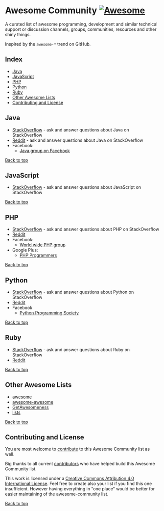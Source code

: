 # Awesome Community [![Awesome](https://cdn.rawgit.com/sindresorhus/awesome/d7305f38d29fed78fa85652e3a63e154dd8e8829/media/badge.svg)](https://github.com/sindresorhus/awesome)

A curated list of awesome programming, development and similar technical support or discussion channels, groups, communities, resources and other shiny things.

Inspired by the `awesome-*` trend on GitHub.


## Index

* [Java](#java)
* [JavaScript](#javascript)
* [PHP](#php)
* [Python](#python)
* [Ruby](#ruby)
* [Other Awesome Lists](#other-awesome-lists)
* [Contributing and License](#contributing-and-license)


## Java

* [StackOverflow](http://stackoverflow.com/?tags=java) - ask and answer questions about Java on StackOverflow
* [Reddit](http://www.reddit.com/r/java) - ask and answer questions about Java on StackOverflow
* Facebook:
	* [Java group on Facebook](https://fb.com/groups/Javagroup123/)

[Back to top](#awesome-community)


## JavaScript

* [StackOverflow](http://stackoverflow.com/?tags=javascript) - ask and answer questions about JavaScript on StackOverflow

[Back to top](#awesome-community)


## PHP

* [StackOverflow](http://stackoverflow.com/?tags=php) - ask and answer questions about PHP on StackOverflow
* [Reddit](http://www.reddit.com/r/PHP)
* Facebook:
  * [World wide PHP group](https://fb.com/groups/2204685680)
* Google Plus:
  * [PHP Programmers](https://plus.google.com/u/0/communities/104245651975268426012)

[Back to top](#awesome-community)


## Python

* [StackOverflow](http://stackoverflow.com/?tags=python) - ask and answer questions about Python on StackOverflow
* [Reddit](https://www.reddit.com/r/python)
* Facebook
	* [Python Programming Society](https://fb.com/groups/pythonears/)

[Back to top](#awesome-community)


## Ruby

* [StackOverflow](http://stackoverflow.com/?tags=ruby) - ask and answer questions about Ruby on StackOverflow
* [Reddit](https://www.reddit.com/r/ruby)

[Back to top](#awesome-community)


## Other Awesome Lists

* [awesome](https://github.com/sindresorhus/awesome)
* [awesome-awesome](https://github.com/emijrp/awesome-awesome)
* [GetAwesomeness](http://getawesomeness.com/)
* [lists](https://github.com/jnv/lists)

[Back to top](#awesome-community)


## Contributing and License

You are most welcome to [contribute](CONTRIBUTING.md) to this Awesome Community list as well.

Big thanks to all current [contributors](https://github.com/peterkokot/awesome-comunity/graphs/contributors) who have helped build this Awesome Community list.

This work is licensed under a [Creative Commons Attribution 4.0 International License](LICENSE). Feel free to create also your list if you find this one insufficient. However having everything in "one place" would be better for easier maintaining of the awesome-community list.

[Back to top](#awesome-community)
